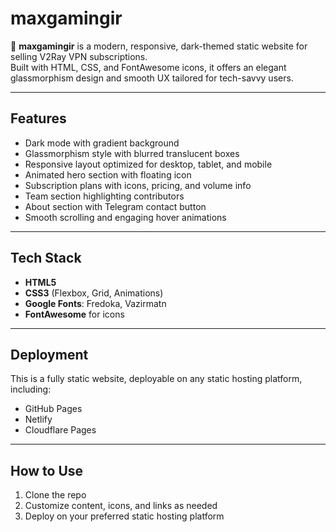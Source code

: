 # maxgamingir

🚀 **maxgamingir** is a modern, responsive, dark-themed static website for selling V2Ray VPN subscriptions.  
Built with HTML, CSS, and FontAwesome icons, it offers an elegant glassmorphism design and smooth UX tailored for tech-savvy users.

---

## Features

- Dark mode with gradient background  
- Glassmorphism style with blurred translucent boxes  
- Responsive layout optimized for desktop, tablet, and mobile  
- Animated hero section with floating icon  
- Subscription plans with icons, pricing, and volume info  
- Team section highlighting contributors  
- About section with Telegram contact button  
- Smooth scrolling and engaging hover animations  

---

## Tech Stack

- **HTML5**  
- **CSS3** (Flexbox, Grid, Animations)  
- **Google Fonts**: Fredoka, Vazirmatn  
- **FontAwesome** for icons  

---

## Deployment

This is a fully static website, deployable on any static hosting platform, including:

- GitHub Pages  
- Netlify  
- Cloudflare Pages  

---

## How to Use

1. Clone the repo  
2. Customize content, icons, and links as needed  
3. Deploy on your preferred static hosting platform  
